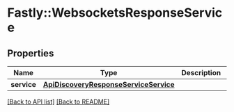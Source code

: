 # Fastly::WebsocketsResponseService

## Properties

| Name | Type | Description | Notes |
| ---- | ---- | ----------- | ----- |
| **service** | [**ApiDiscoveryResponseServiceService**](ApiDiscoveryResponseServiceService.md) |  | [optional] |

[[Back to API list]](../../README.md#endpoints) [[Back to README]](../../README.md)

